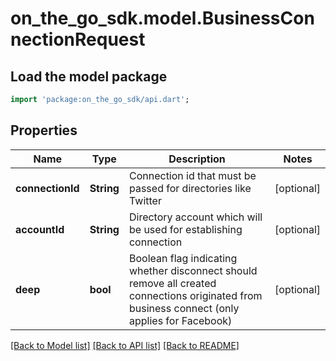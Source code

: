 # on_the_go_sdk.model.BusinessConnectionRequest

## Load the model package
```dart
import 'package:on_the_go_sdk/api.dart';
```

## Properties
Name | Type | Description | Notes
------------ | ------------- | ------------- | -------------
**connectionId** | **String** | Connection id that must be passed for directories like Twitter | [optional] 
**accountId** | **String** | Directory account which will be used for establishing connection | [optional] 
**deep** | **bool** | Boolean flag indicating whether disconnect should remove all created connections originated from business connect (only applies for Facebook) | [optional] 

[[Back to Model list]](../README.md#documentation-for-models) [[Back to API list]](../README.md#documentation-for-api-endpoints) [[Back to README]](../README.md)


